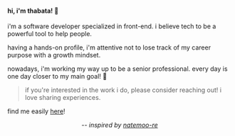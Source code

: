 #### hi, i'm thabata! 👋

i'm a software developer specialized in front-end. i believe tech to be a powerful tool to help people. 

having a hands-on profile, i'm attentive not to lose track of my career purpose with a growth mindset.

nowadays, i'm working my way up to be a senior professional. every day is one day closer to my main goal! 🚀

> if you're interested in the work i do, please consider reaching out! i love sharing experiences.

find me easily <a rel="me" href="https://www.linkedin.com/in/thabatadornelas/">here</a>!

<p align="center">
  <i>-- inspired by <a href="https://github.com/natemoo-re">natemoo-re</a></i>
</p>
